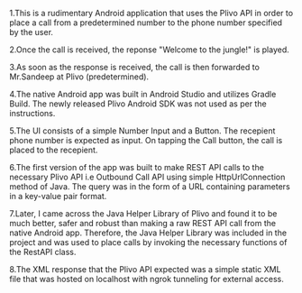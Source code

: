 1.This is a rudimentary Android application that uses the Plivo API in order to place a call from a predetermined number to the phone number specified by the user.

2.Once the call is received, the reponse "Welcome to the jungle!" is played.

3.As soon as the response is received, the call is then forwarded to Mr.Sandeep at Plivo (predetermined).

4.The native Android app was built in Android Studio and utilizes Gradle Build. The newly released Plivo Android SDK was not used as per the instructions.

5.The UI consists of a simple Number Input and a Button. The recepient phone number is expected as input. On tapping the Call button, the call is placed to the recepient.

6.The first version of the app was built to make REST API calls to the necessary Plivo API i.e Outbound Call API using simple HttpUrlConnection method of Java. The query was in the form of a URL containing parameters in a key-value pair format.

7.Later, I came across the Java Helper Library of Plivo and found it to be much better, safer and robust than making a raw REST API call from the native Android app. Therefore, the Java Helper Library was included in the project and was used to place calls by invoking the necessary functions of the RestAPI class.

8.The XML response that the Plivo API expected was a simple static XML file that was hosted on localhost with ngrok tunneling for external access.

